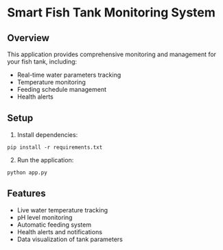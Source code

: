 # Smart Fish Tank Monitoring System

## Overview
This application provides comprehensive monitoring and management for your fish tank, including:
- Real-time water parameters tracking
- Temperature monitoring
- Feeding schedule management
- Health alerts

## Setup
1. Install dependencies:
```
pip install -r requirements.txt
```

2. Run the application:
```
python app.py
```

## Features
- Live water temperature tracking
- pH level monitoring
- Automatic feeding system
- Health alerts and notifications
- Data visualization of tank parameters
